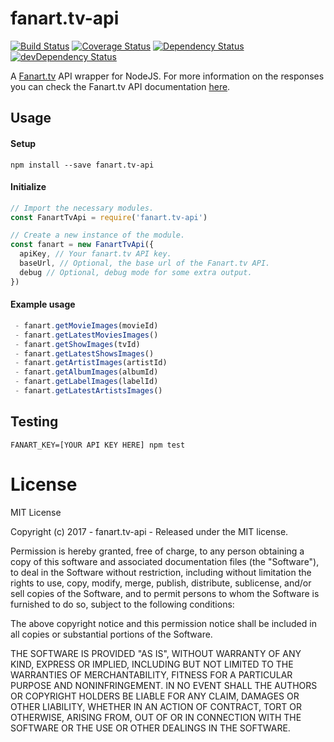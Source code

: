 # fanart.tv-api

[![Build Status](https://travis-ci.org/ChrisAlderson/fanart.tv-api.svg?branch=master)](https://travis-ci.org/ChrisAlderson/fanart.tv-api)
[![Coverage Status](https://coveralls.io/repos/github/ChrisAlderson/fanart.tv-api/badge.svg?branch=master)](https://coveralls.io/github/ChrisAlderson/fanart.tv-api?branch=master)
[![Dependency Status](https://david-dm.org/ChrisAlderson/fanart.tv-api.svg)](https://david-dm.org/ChrisAlderson/fanart.tv-api)
[![devDependency Status](https://david-dm.org/ChrisAlderson/fanart.tv-api/dev-status.svg)](https://david-dm.org/ChrisAlderson/fanart.tv-api#info=devDependencies)

A [Fanart.tv](https://fanart.tv) API wrapper for NodeJS. For more information on the responses you can check the Fanart.tv API documentation [here](https://docs.fanrarttv.apiary.io/#).

## Usage

#### Setup
```
npm install --save fanart.tv-api
```

#### Initialize
```js
// Import the necessary modules.
const FanartTvApi = require('fanart.tv-api')

// Create a new instance of the module.
const fanart = new FanartTvApi({
  apiKey, // Your fanart.tv API key.
  baseUrl, // Optional, the base url of the Fanart.tv API.
  debug // Optional, debug mode for some extra output.
})
```

#### Example usage
```js
 - fanart.getMovieImages(movieId)
 - fanart.getLatestMoviesImages()
 - fanart.getShowImages(tvId)
 - fanart.getLatestShowsImages()
 - fanart.getArtistImages(artistId)
 - fanart.getAlbumImages(albumId)
 - fanart.getLabelImages(labelId)
 - fanart.getLatestArtistsImages()
```

## Testing
```
FANART_KEY=[YOUR API KEY HERE] npm test
```

# License

MIT License

Copyright (c) 2017 - fanart.tv-api - Released under the MIT license.

Permission is hereby granted, free of charge, to any person obtaining a copy
of this software and associated documentation files (the "Software"), to deal
in the Software without restriction, including without limitation the rights
to use, copy, modify, merge, publish, distribute, sublicense, and/or sell
copies of the Software, and to permit persons to whom the Software is
furnished to do so, subject to the following conditions:

The above copyright notice and this permission notice shall be included in all
copies or substantial portions of the Software.

THE SOFTWARE IS PROVIDED "AS IS", WITHOUT WARRANTY OF ANY KIND, EXPRESS OR
IMPLIED, INCLUDING BUT NOT LIMITED TO THE WARRANTIES OF MERCHANTABILITY,
FITNESS FOR A PARTICULAR PURPOSE AND NONINFRINGEMENT. IN NO EVENT SHALL THE
AUTHORS OR COPYRIGHT HOLDERS BE LIABLE FOR ANY CLAIM, DAMAGES OR OTHER
LIABILITY, WHETHER IN AN ACTION OF CONTRACT, TORT OR OTHERWISE, ARISING FROM,
OUT OF OR IN CONNECTION WITH THE SOFTWARE OR THE USE OR OTHER DEALINGS IN THE
SOFTWARE.
